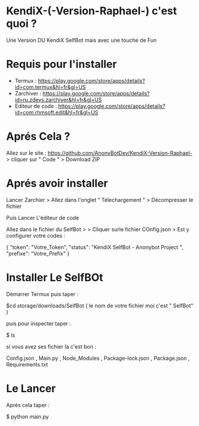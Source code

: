 # KendiX-(-Version-Raphael-) c'est quoi ? 

Une Version DU KendiX SelfBot mais avec une touche de Fun

# Requis pour l'installer

- Termux : https://play.google.com/store/apps/details?id=com.termux&hl=fr&gl=US
- Zarchiver : https://play.google.com/store/apps/details?id=ru.zdevs.zarchiver&hl=fr&gl=US
- Editeur de code : https://play.google.com/store/apps/details?id=com.rhmsoft.edit&hl=fr&gl=US

 # Aprés Cela ? 

Allez sur le site : https://github.com/AnonyBotDev/KendiX-Version-Raphael- > cliquer sur " Code " > Download ZIP

# Aprés avoir installer 

Lancer Zarchier > Allez dans l'onglet " Télechargement " > Décompresser le fichier 

Puis Lancer L'éditeur de code 

Allez dans le fichier du SelfBot > > Cliquer surle fichier COnfig.json > Est y configurer votre codes :

{
	"token": "Votre_Token",
	"status": "KendiX SelfBot - Anonybot Project ",
	"prefixe": "Votre_Prefix"
}

# Installer Le SelfBOt

Démarrer Termux puis taper : 

$cd storage/downloads/SelfBot ( le nom de votre fichier moi c'est  " SelfBot" )

puis pour inspecter taper : 

$ ls 

si vous avez ses fichier la c'est bon : 

Config.json , Main.py , Node_Modules , Package-lock.json , Package.json , Requirements.txt

# Le Lancer 
 
Aprés cela taper : 

$ python main.py
